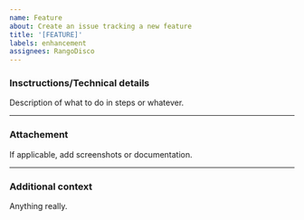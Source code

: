 ```yaml
---
name: Feature
about: Create an issue tracking a new feature
title: '[FEATURE]'
labels: enhancement
assignees: RangoDisco
---
```


### Insctructions/Technical details

Description of what to do in steps or whatever.

---

### Attachement

If applicable, add screenshots or documentation.

---

### Additional context

Anything really.
